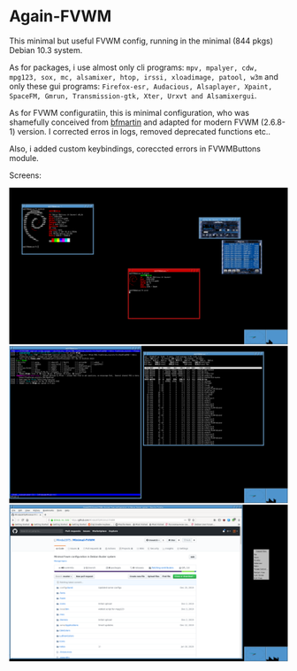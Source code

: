 # Again-FVWM
This minimal but useful FVWM config, running in the minimal (844 pkgs) Debian 10.3 system. 

As for packages, i use almost only cli programs: `mpv, mpalyer, cdw, mpg123, sox, mc, alsamixer, htop, irssi, xloadimage, patool, w3m` and only these gui programs: `Firefox-esr, Audacious, Alsaplayer, Xpaint, SpaceFM, Gmrun, Transmission-gtk, Xter, Urxvt and Alsamixergui`.

As for FVWM configuratiin, this is minimal configuration, who was shamefully conceived from [bfmartin](https://github.com/bfmartin/fvwm-config-on-openbsd) and adapted for modern FVWM (2.6.8-1) version. I corrected erros in logs, removed deprecated functions etc..

Also, i added custom keybindings, coreccted errors in FVWMButtons module. 

Screens:

![Screenshot](screen.png?raw=true "Clear")
![Screenshot](screen_1.png?raw=true "Clear")
![Screenshot](screen_2.png?raw=true "Clear")
